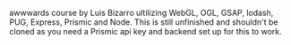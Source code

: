 awwwards course by Luis Bizarro ultilizing WebGL, OGL, GSAP, lodash, PUG, Express, Prismic and Node.  This is still unfinished and shouldn't be cloned as you need a Prismic api key and backend set up for this to work.
